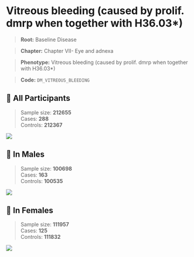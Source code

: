 # Vitreous bleeding (caused by prolif. dmrp when together with H36.03*)

> **Root:** Baseline Disease  

> **Chapter:** Chapter VII- Eye and adnexa  

> **Phenotype:** Vitreous bleeding (caused by prolif. dmrp when together with H36.03*)  

> **Code:** `DM_VITREOUS_BLEEDING`

## 🧪 All Participants  
> Sample size: **212655**  
> Cases: **288**  
> Controls: **212367**
<img src="/Disease/Figures/ALL/Incidence/DM_VITREOUS_BLEEDING.png"/>
<CsvTable src="/Disease_Data/ALL/Incidence/COX_DM_VITREOUS_BLEEDING.csv" label="🔍 View full results" />

## 👨 In Males  
> Sample size: **100698**  
> Cases: **163**  
> Controls: **100535**
<img src="/Disease/Figures/Male/Incidence/DM_VITREOUS_BLEEDING.png"/>
<CsvTable src="/Disease_Data/Male/Incidence/COX_DM_VITREOUS_BLEEDING.csv" label="🔍 View full results" />

## 👩 In Females  
> Sample size: **111957**  
> Cases: **125**  
> Controls: **111832**
<img src="/Disease/Figures/Female/Incidence/DM_VITREOUS_BLEEDING.png"/>
<CsvTable src="/Disease_Data/Female/Incidence/COX_DM_VITREOUS_BLEEDING.csv" label="🔍 View full results" />

